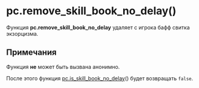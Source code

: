 # pc.remove_skill_book_no_delay()
Функция **pc.remove_skill_book_no_delay** удаляет с игрока бафф свитка экзорцизма.

## Примечания
Функция **не** может быть вызвана анонимно.

После этого функция [pc.is_skill_book_no_delay](../pc/pc.is_skill_book_no_delay.md)() будет возвращать `false`.